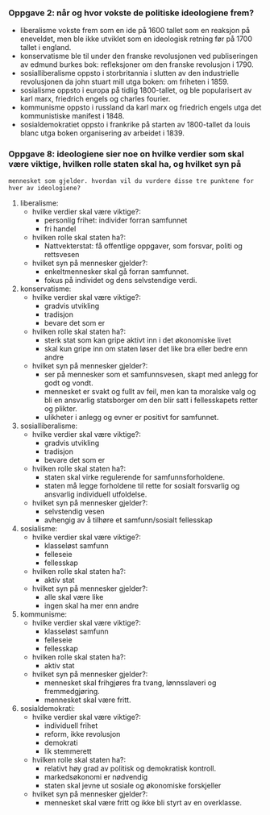 ### Oppgave 2: når og hvor vokste de politiske ideologiene frem?
- liberalisme vokste frem som en ide på 1600 tallet som en reaksjon på eneveldet, men ble ikke utviklet som en ideologisk retning
    før på 1700 tallet i england. 
- konservatisme ble til under den franske revolusjonen ved publiseringen av edmund burkes bok: refleksjoner om den franske
    revolusjon i 1790.
- sosialliberalisme oppsto i storbritannia i slutten av den industrielle revolusjonen da john stuart mill utga boken: om friheten
    i 1859.
- sosialisme oppsto i europa på tidlig 1800-tallet, og ble popularisert av karl marx, friedrich engels og charles fourier.
- kommunisme oppsto i russland da karl marx og friedrich engels utga det kommunistiske manifest i 1848.
- sosialdemokratiet oppsto i frankrike på starten av 1800-tallet da louis blanc utga boken organisering av arbeidet i 1839.

### Oppgave 8: ideologiene sier noe on hvilke verdier som skal være viktige, hvilken rolle staten skal ha, og hvilket syn på
    mennesket som gjelder. hvordan vil du vurdere disse tre punktene for hver av ideologiene?
1. liberalisme:
    - hvilke verdier skal være viktige?:
        * personlig frihet: individer forran samfunnet
        * fri handel
    - hvilken rolle skal staten ha?:
        * Nattvekterstat: få offentlige oppgaver, som forsvar, politi og rettsvesen
    - hvilket syn på mennesker gjelder?:
        * enkeltmennesker skal gå forran samfunnet.
        * fokus på individet og dens selvstendige verdi.
2. konservatisme:
    - hvilke verdier skal være viktige?:
        * gradvis utvikling
        * tradisjon
        * bevare det som er
    - hvilken rolle skal staten ha?:
        * sterk stat som kan gripe aktivt inn i det økonomiske livet
        * skal kun gripe inn om staten løser det like bra eller bedre enn andre
    - hvilket syn på mennesker gjelder?:
        * ser på mennesker som et samfunnsvesen, skapt med anlegg for godt og vondt.
        * mennesket er svakt og fullt av feil, men kan ta moralske valg og bli en ansvarlig statsborger om den blir satt i
            fellesskapets retter og plikter.
        * ulikheter i anlegg og evner er positivt for samfunnet.
3. sosialliberalisme:
    - hvilke verdier skal være viktige?:
        * gradvis utvikling
        * tradisjon
        * bevare det som er
    - hvilken rolle skal staten ha?:
        * staten skal virke regulerende for samfunnsforholdene.
        * staten må legge forholdene til rette for sosialt forsvarlig og ansvarlig individuell utfoldelse.
    - hvilket syn på mennesker gjelder?:
        * selvstendig vesen
        * avhengig av å tilhøre et samfunn/sosialt fellesskap
4. sosialisme:
    - hvilke verdier skal være viktige?:
        * klasseløst samfunn
        * felleseie
        * fellesskap
    - hvilken rolle skal staten ha?:
        * aktiv stat
    - hvilket syn på mennesker gjelder?:
        * alle skal være like
        * ingen skal ha mer enn andre
5. kommunisme:
    - hvilke verdier skal være viktige?:
        * klasseløst samfunn
        * felleseie
        * fellesskap
    - hvilken rolle skal staten ha?:
        * aktiv stat
    - hvilket syn på mennesker gjelder?:
        * mennesket skal frihgjøres fra tvang, lønnsslaveri og fremmedgjøring.
        * mennesket skal være fritt.
6. sosialdemokrati:
    - hvilke verdier skal være viktige?:
        * individuell frihet
        * reform, ikke revolusjon
        * demokrati
        * lik stemmerett
    - hvilken rolle skal staten ha?:
        * relativt høy grad av politisk og demokratisk kontroll.
        * markedsøkonomi er nødvendig
        * staten skal jevne ut sosiale og økonomiske forskjeller
    - hvilket syn på mennesker gjelder?:
        * mennesket skal være fritt og ikke bli styrt av en overklasse.
